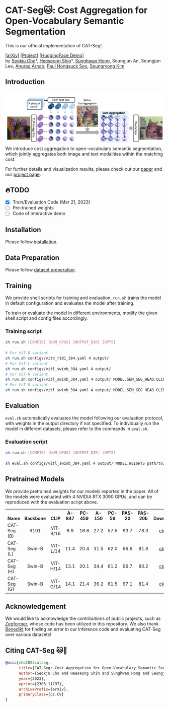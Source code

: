 # CAT-Seg:cat:: Cost Aggregation for Open-Vocabulary Semantic Segmentation

This is our official implementation of CAT-Seg!

[[arXiv](https://arxiv.org/abs/2303.11797)] [[Project](https://ku-cvlab.github.io/CAT-Seg/)] [[HuggingFace Demo](https://huggingface.co/spaces/hamacojr/CAT-Seg)]<br>
by [Seokju Cho](https://seokju-cho.github.io/)\*, [Heeseong Shin](https://github.com/hsshin98)\*, [Sunghwan Hong](https://sunghwanhong.github.io), Seungjun An, Seungjun Lee, [Anurag Arnab](https://anuragarnab.github.io), [Paul Hongsuck Seo](https://phseo.github.io), [Seungryong Kim](https://cvlab.korea.ac.kr)

## Introduction
![](assets/fig1.png)
We introduce cost aggregation to open-vocabulary semantic segmentation, which jointly aggregates both image and text modalities within the matching cost.

For further details and visualization results, please check out our [paper](#) and our [project page](https://ku-cvlab.github.io/CAT-Seg/).

## :fire:TODO
- [x] Train/Evaluation Code (Mar 21, 2023)
- [ ] Pre-trained weights
- [ ] Code of interactive demo

## Installation
Please follow [installation](INSTALL.md). 

## Data Preparation
Please follow [dataset preperation](datasets/README.md).

## Training
We provide shell scripts for training and evaluation. ```run.sh``` trains the model in default configuration and evaluates the model after training. 

To train or evaluate the model in different environments, modify the given shell script and config files accordingly.

### Training script
```bash
sh run.sh [CONFIG] [NUM_GPUS] [OUTPUT_DIR] [OPTS]

# For ViT-B variant
sh run.sh configs/vitb_r101_384.yaml 4 output/
# For ViT-L variant
sh run.sh configs/vitl_swinb_384.yaml 4 output/
# For ViT-H variant
sh run.sh configs/vitl_swinb_384.yaml 4 output/ MODEL.SEM_SEG_HEAD.CLIP_PRETRAINED "ViT-H" MODEL.SEM_SEG_HEAD.TEXT_GUIDANCE_DIM 1024
# For ViT-G variant
sh run.sh configs/vitl_swinb_384.yaml 4 output/ MODEL.SEM_SEG_HEAD.CLIP_PRETRAINED "ViT-G" MODEL.SEM_SEG_HEAD.TEXT_GUIDANCE_DIM 1280
```

## Evaluation
```eval.sh``` automatically evaluates the model following our evaluation protocol, with weights in the output directory if not specified.
To individually run the model in different datasets, please refer to the commands in ```eval.sh```.

### Evaluation script
```bash
sh run.sh [CONFIG] [NUM_GPUS] [OUTPUT_DIR] [OPTS]

sh eval.sh configs/vitl_swinb_384.yaml 4 output/ MODEL.WEIGHTS path/to/weights.pth
```

## Pretrained Models
We provide pretrained weights for our models reported in the paper. All of the models were evaluated with 4 NVIDIA RTX 3090 GPUs, and can be reproduced with the evaluation script above.

<table><tbody>
<!-- START TABLE -->
<!-- TABLE HEADER -->
<th valign="bottom">Name</th>
<th valign="bottom">Backbone</th>
<th valign="bottom">CLIP</th>
<th valign="bottom">A-847</th>
<th valign="bottom">PC-459</th>
<th valign="bottom">A-150</th>
<th valign="bottom">PC-59</th>
<th valign="bottom">PAS-20</th>
<th valign="bottom">PAS-20b</th>
<th valign="bottom">Download</th>
<!-- TABLE BODY -->
<!-- ROW: CAT-Seg (B) -->
<tr>
<td align="left">CAT-Seg (B)</a></td>
<td align="center">R101</td>
<td align="center">ViT-B/16</td>
<td align="center">8.9</td>
<td align="center">16.6</td>
<td align="center">27.2</td>
<td align="center">57.5</td>
<td align="center">93.7</td>
<td align="center">78.3</td>
<td align="center"><a href="">ckpt</a>&nbsp;
</tr>
<!-- ROW: CAT-Seg (L) -->
<tr>
<td align="left">CAT-Seg (L)</a></td>
<td align="center">Swin-B</td>
<td align="center">ViT-L/14</td>
<td align="center">11.4</td>
<td align="center">20.4</td>
<td align="center">31.5</td>
<td align="center">62.0</td>
<td align="center">96.6</td>
<td align="center">81.8</td>
<td align="center"><a href="">ckpt</a>&nbsp;
</tr>
<!-- ROW: CAT-Seg (H) -->
<tr>
<td align="left">CAT-Seg (H)</a></td>
<td align="center">Swin-B</td>
<td align="center">ViT-H/14</td>
<td align="center">13.1</td>
<td align="center">20.1</td>
<td align="center">34.4</td>
<td align="center">61.2</td>
<td align="center">96.7</td>
<td align="center">80.2</td>
<td align="center"><a href="">ckpt</a>&nbsp;
</tr>
<!-- ROW: CAT-Seg (G) -->
 <tr><td align="left">CAT-Seg (G)</a></td>
<td align="center">Swin-B</td>
<td align="center">ViT-G/14</td>
<td align="center">14.1</td>
<td align="center">21.4</td>
<td align="center">36.2</td>
<td align="center">61.5</td>
<td align="center">97.1</td>
<td align="center">81.4</td>
<td align="center"><a href="">ckpt</a>&nbsp;
</tr>
</tbody></table>


## Acknowledgement
We would like to acknowledge the contributions of public projects, such as [Zegformer](https://github.com/dingjiansw101/ZegFormer), whose code has been utilized in this repository.
We also thank [Benedikt](benedikt.blumenstiel@student.kit.edu) for finding an error in our inference code and evaluating CAT-Seg over various datasets!
## Citing CAT-Seg :cat::pray:

```BibTeX
@misc{cho2023catseg,
      title={CAT-Seg: Cost Aggregation for Open-Vocabulary Semantic Segmentation}, 
      author={Seokju Cho and Heeseong Shin and Sunghwan Hong and Seungjun An and Seungjun Lee and Anurag Arnab and Paul Hongsuck Seo and Seungryong Kim},
      year={2023},
      eprint={2303.11797},
      archivePrefix={arXiv},
      primaryClass={cs.CV}
}
```
